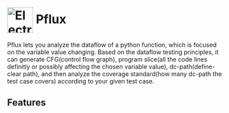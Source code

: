 # <img src="https://github.com/gaspardruan/pflux/assets/88705855/81b0ed43-0f7d-4309-9fe0-c5b6840cc967" width="60px" align="center" alt="Electron Fiddle icon"> Pflux

Pflux lets you analyze the dataflow of a python function, which is focused on the variable value changing. Based on the dataflow testing principles, 
it can generate CFG(control flow graph), program slice(all the code lines definitly or possibly affecting the chosen variable value), dc-path(define-clear path), 
and then analyze the coverage standard(how many dc-path the test case covers) according to your given test case.

## Features


